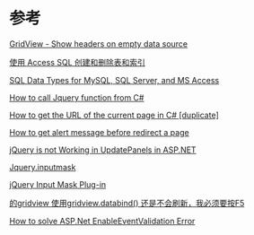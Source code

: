 # 参考

[GridView - Show headers on empty data source](https://stackoverflow.com/questions/354369/gridview-show-headers-on-empty-data-source)

[使用 Access SQL 创建和删除表和索引](https://docs.microsoft.com/zh-cn/office/vba/access/concepts/structured-query-language/create-and-delete-tables-and-indexes-using-access-sql)

[SQL Data Types for MySQL, SQL Server, and MS Access](https://www.w3schools.com/sql/sql_datatypes.asp)

<!-- [C#引用JQuery的步骤](https://blog.csdn.net/dragon_ton/article/details/49982513) -->

[How to call Jquery function from C#](https://stackoverflow.com/questions/22216177/how-to-call-jquery-function-from-c-sharp)

[How to get the URL of the current page in C# [duplicate]](https://stackoverflow.com/questions/593709/how-to-get-the-url-of-the-current-page-in-c-sharp)

[How to get alert message before redirect a page](https://stackoverflow.com/questions/8570766/how-to-get-alert-message-before-redirect-a-page)

[jQuery is not Working in UpdatePanels in ASP.NET](https://stackoverflow.com/questions/16876166/jquery-is-not-working-in-updatepanels-in-asp-net)

[Jquery.inputmask](https://robinherbots.github.io/Inputmask/)

[jQuery Input Mask Plug-in](https://www.jianshu.com/p/672c41c13890)

[的gridview 使用gridview.databind() 还是不会刷新，我必须要按F5](https://bbs.csdn.net/topics/330097090)

[How to solve ASP.Net EnableEventValidation Error](https://www.c-sharpcorner.com/forums/how-to-solve-asp-net-enableeventvalidation-error)
